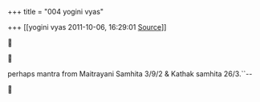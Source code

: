 +++
title = "004 yogini vyas"

+++
[[yogini vyas	2011-10-06, 16:29:01 [Source](https://groups.google.com/g/bvparishat/c/OQAhJvN706U)]]







perhaps mantra from Maitrayani Samhita 3/9/2 & Kathak samhita 26/3.``--  



